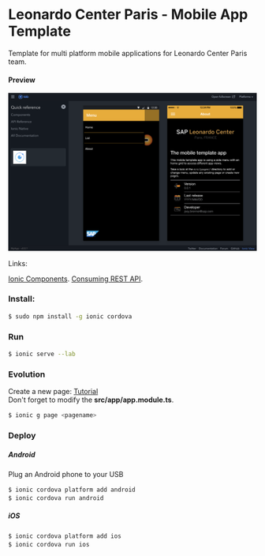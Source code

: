 # Leonardo Center Paris - Mobile App Template

Template for multi platform mobile applications for Leonardo Center Paris team.

#### Preview

<img src="./preview.png" />

Links:

[Ionic Components](https://ionicframework.com/docs/api/components). 
[Consuming REST API](https://www.djamware.com/post/58b6e81980aca7432b5ff57a/ionic-2-consuming-rest-api). 

### Install:

```bash
$ sudo npm install -g ionic cordova
```

### Run

```bash
$ ionic serve --lab
```

### Evolution 

Create a new page: [Tutorial](http://blog.ionic.io/10-minutes-with-ionic-2-adding-pages-and-navigation/)  
Don't forget to modify the **src/app/app.module.ts**. 

```bash
$ ionic g page <pagename>
```

### Deploy

##### Android

Plug an Android phone to your USB

```bash
$ ionic cordova platform add android
$ ionic cordova run android
```

##### iOS

```bash
$ ionic cordova platform add ios
$ ionic cordova run ios
```